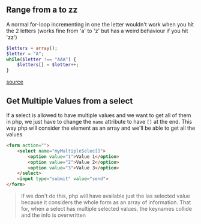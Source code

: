 ## Range from a to zz

A normal for-loop incrementing in one the letter wouldn't work when you hit the
2 letters (works fine from 'a' to 'z' but has a weird behaviour if you hit 'zz')

```php
$letters = array();
$letter = "A";
while($letter !== "AAA") {
    $letters[] = $letter++;
}
```

[source](http://stackoverflow.com/a/14278795)

## Get Multiple Values from a select

If a select is allowed to have multiple values and we want to get all of them
in php, we just have to change the `name` attribute to have `[]` at the end.
This way php will consider the element as an array and we'll be able to get
all the values

```html
<form action="">
    <select name="myMultipleSelec[]">
        <option value="1">Value 1</option>
        <option value="2">Value 2</option>
        <option value="3">Value 3</option>
    </select>
    <input type="submit" value="send">
</form>
```

> If we don't do this, php will have available just the las selected value because
it considers the whole form as an array of information. That for, when a select
has multiple selected values, the keynames collide and the info is overwritten

